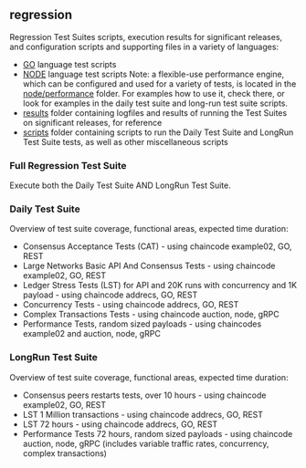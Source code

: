 ## regression
Regression Test Suites scripts, execution results for significant releases, and
configuration scripts and supporting files in a variety of languages: 

- [GO](https://github.com/hyperledger/fabric/bddtests/regression/go) language test scripts 
- [NODE](https://github.com/hyperledger/fabric/bddtests/regression/node) language test scripts 
Note: a flexible-use performance engine, which can be configured and used for a variety of tests, is located in the 
[node/performance](https://github.com/hyperledger/fabric/bddtests/regression/node/performance) folder.
For examples how to use it, check there, or look for examples in the daily test suite and long-run test suite scripts.
- [results](https://github.com/hyperledger/fabric/bddtests/regression/results) folder containing
logfiles and results of running the Test Suites on significant releases, for reference
- [scripts](https://github.com/hyperledger/fabric/bddtests/regression/scripts) folder containing
scripts to run the Daily Test Suite and LongRun Test Suite tests, as well as other miscellaneous scripts

### Full Regression Test Suite
Execute both the Daily Test Suite AND LongRun Test Suite.

### Daily Test Suite
Overview of test suite coverage, functional areas, expected time duration:

- Consensus Acceptance Tests (CAT) - using chaincode example02, GO, REST
- Large Networks Basic API And Consensus Tests - using chaincode example02, GO, REST
- Ledger Stress Tests (LST) for API and 20K runs with concurrency and 1K payload - using chaincode addrecs, GO, REST
- Concurrency Tests - using chaincode addrecs, GO, REST
- Complex Transactions Tests - using chaincode auction, node, gRPC
- Performance Tests, random sized payloads - using chaincodes example02 and auction, node, gRPC

### LongRun Test Suite
Overview of test suite coverage, functional areas, expected time duration:

* Consensus peers restarts tests, over 10 hours - using chaincode example02, GO, REST
* LST 1 Million transactions - using chaincode addrecs, GO, REST
* LST 72 hours - using chaincode addrecs, GO, REST
* Performance Tests 72 hours, random sized payloads - using chaincode auction, node, gRPC
  (includes variable traffic rates, concurrency, complex transactions)

